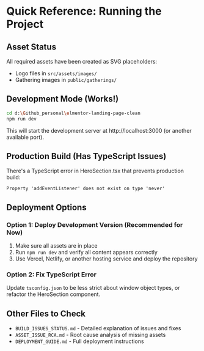 # Quick Reference: Running the Project

## Asset Status
All required assets have been created as SVG placeholders:
- Logo files in `src/assets/images/`
- Gathering images in `public/gatherings/`

## Development Mode (Works!)
```bash
cd d:\Github_personal\elmentor-landing-page-clean
npm run dev
```
This will start the development server at http://localhost:3000 (or another available port).

## Production Build (Has TypeScript Issues)
There's a TypeScript error in HeroSection.tsx that prevents production build:
```
Property 'addEventListener' does not exist on type 'never'
```

## Deployment Options

### Option 1: Deploy Development Version (Recommended for Now)
1. Make sure all assets are in place
2. Run `npm run dev` and verify all content appears correctly
3. Use Vercel, Netlify, or another hosting service and deploy the repository

### Option 2: Fix TypeScript Error
Update `tsconfig.json` to be less strict about window object types, or refactor the HeroSection component.

## Other Files to Check
- `BUILD_ISSUES_STATUS.md` - Detailed explanation of issues and fixes
- `ASSET_ISSUE_RCA.md` - Root cause analysis of missing assets
- `DEPLOYMENT_GUIDE.md` - Full deployment instructions
